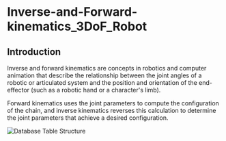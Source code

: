 # Inverse-and-Forward-kinematics_3DoF_Robot
## **Introduction**
Inverse and forward kinematics are concepts in robotics and computer animation that describe the relationship between the joint angles of a robotic or articulated system and the position and orientation of the end-effector (such as a robotic hand or a character's limb).

Forward kinematics uses the joint parameters to compute the configuration of the chain, and inverse kinematics reverses this calculation to determine the joint parameters that achieve a desired configuration.

![Database Table Structure]([https://github.com/reham-ali102/Robot-Control-and-Command-Monitoring-Interface/blob/main/Database.PNG)


